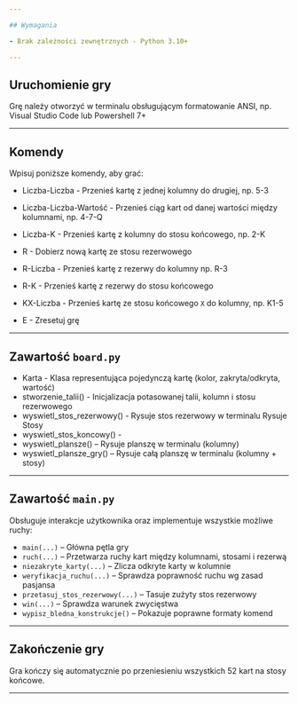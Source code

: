 ```yaml
---

## Wymagania

- Brak zależności zewnętrznych - Python 3.10+

---
```


## Uruchomienie gry

Grę należy otworzyć w terminalu obsługującym formatowanie ANSI, np. Visual Studio Code lub Powershell 7+

---

## Komendy

Wpisuj poniższe komendy, aby grać:

- Liczba-Liczba - Przenieś kartę z jednej kolumny do drugiej, np. 5-3

- Liczba-Liczba-Wartość - Przenieś ciąg kart od danej wartości między kolumnami, np. 4-7-Q

- Liczba-K - Przenieś kartę z kolumny do stosu końcowego, np. 2-K

- R - Dobierz nową kartę ze stosu rezerwowego

- R-Liczba - Przenieś kartę z rezerwy do kolumny np. R-3 

- R-K - Przenieś kartę z rezerwy do stosu końcowego 

- KX-Liczba - Przenieś kartę ze stosu końcowego `X` do kolumny, np. K1-5 

- E - Zresetuj grę
  
---

## Zawartość `board.py`

- Karta - Klasa representująca pojedynczą kartę (kolor, zakryta/odkryta, wartość)
- stworzenie_talii() - Inicjalizacja potasowanej talii, kolumn i stosu rezerwowego
- wyswietl_stos_rezerwowy() - Rysuje stos rezerwowy w terminalu Rysuje Stosy
- wyswietl_stos_koncowy() - 
- wyswietl_plansze() – Rysuje planszę w terminalu (kolumny)
- wyswietl_plansze_gry() – Rysuje całą planszę w terminalu (kolumny + stosy)

---

## Zawartość `main.py`

Obsługuje interakcje użytkownika oraz implementuje wszystkie możliwe ruchy:

- `main(...)` – Główna pętla gry
- `ruch(...)` – Przetwarza ruchy kart między kolumnami, stosami i rezerwą
- `niezakryte_karty(...)` – Zlicza odkryte karty w kolumnie
- `weryfikacja_ruchu(...)` – Sprawdza poprawność ruchu wg zasad pasjansa
- `przetasuj_stos_rezerwowy(...)` – Tasuje zużyty stos rezerwowy
- `win(...)` – Sprawdza warunek zwycięstwa
- `wypisz_bledna_konstrukcje()` – Pokazuje poprawne formaty komend

---

## Zakończenie gry

Gra kończy się automatycznie po przeniesieniu wszystkich 52 kart na stosy końcowe.

---


